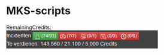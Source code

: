 # MKS-scripts

RemainingCredits:
![RemainingCredits (Eigen inzetten/Geplande inzetten/Team inzetten)](AfbeeldingenScriptNL/RemainingCredits.png)
